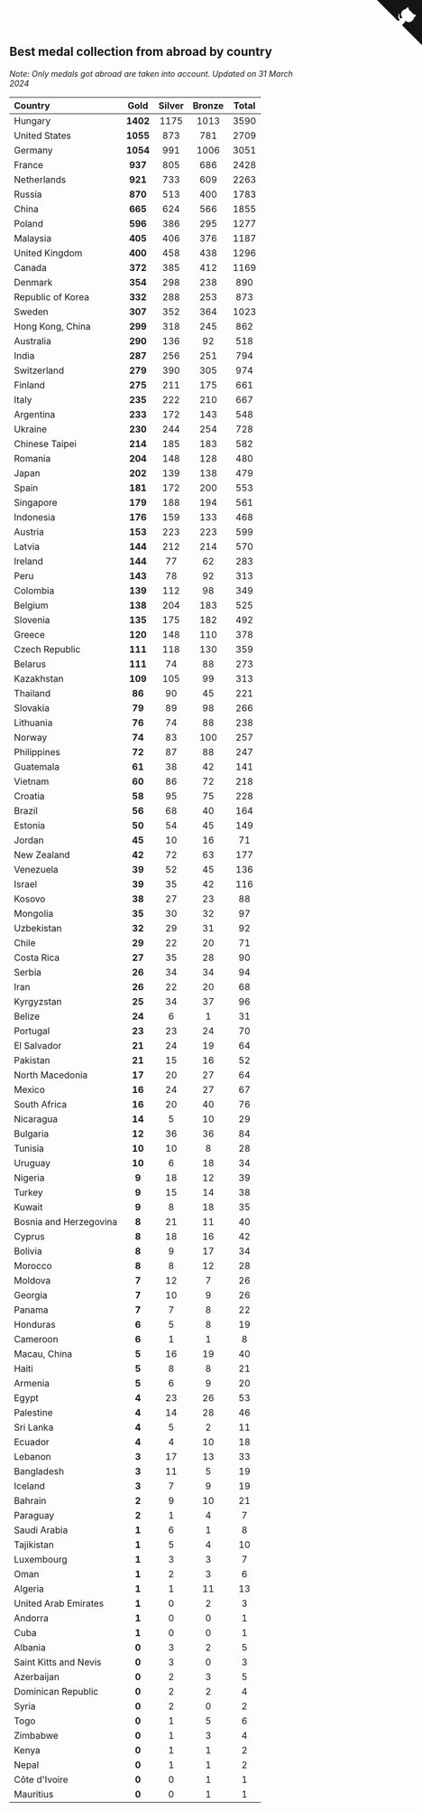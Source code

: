 ## Best medal collection from abroad by country

*Note: Only medals got abroad are taken into account.*
*Updated on 31 March 2024*

| Country | Gold | Silver | Bronze | Total |
| :--- | :--: | :--: | :--: | :--: |
| Hungary | **1402** | 1175 | 1013 | 3590 |
| United States | **1055** | 873 | 781 | 2709 |
| Germany | **1054** | 991 | 1006 | 3051 |
| France | **937** | 805 | 686 | 2428 |
| Netherlands | **921** | 733 | 609 | 2263 |
| Russia | **870** | 513 | 400 | 1783 |
| China | **665** | 624 | 566 | 1855 |
| Poland | **596** | 386 | 295 | 1277 |
| Malaysia | **405** | 406 | 376 | 1187 |
| United Kingdom | **400** | 458 | 438 | 1296 |
| Canada | **372** | 385 | 412 | 1169 |
| Denmark | **354** | 298 | 238 | 890 |
| Republic of Korea | **332** | 288 | 253 | 873 |
| Sweden | **307** | 352 | 364 | 1023 |
| Hong Kong, China | **299** | 318 | 245 | 862 |
| Australia | **290** | 136 | 92 | 518 |
| India | **287** | 256 | 251 | 794 |
| Switzerland | **279** | 390 | 305 | 974 |
| Finland | **275** | 211 | 175 | 661 |
| Italy | **235** | 222 | 210 | 667 |
| Argentina | **233** | 172 | 143 | 548 |
| Ukraine | **230** | 244 | 254 | 728 |
| Chinese Taipei | **214** | 185 | 183 | 582 |
| Romania | **204** | 148 | 128 | 480 |
| Japan | **202** | 139 | 138 | 479 |
| Spain | **181** | 172 | 200 | 553 |
| Singapore | **179** | 188 | 194 | 561 |
| Indonesia | **176** | 159 | 133 | 468 |
| Austria | **153** | 223 | 223 | 599 |
| Latvia | **144** | 212 | 214 | 570 |
| Ireland | **144** | 77 | 62 | 283 |
| Peru | **143** | 78 | 92 | 313 |
| Colombia | **139** | 112 | 98 | 349 |
| Belgium | **138** | 204 | 183 | 525 |
| Slovenia | **135** | 175 | 182 | 492 |
| Greece | **120** | 148 | 110 | 378 |
| Czech Republic | **111** | 118 | 130 | 359 |
| Belarus | **111** | 74 | 88 | 273 |
| Kazakhstan | **109** | 105 | 99 | 313 |
| Thailand | **86** | 90 | 45 | 221 |
| Slovakia | **79** | 89 | 98 | 266 |
| Lithuania | **76** | 74 | 88 | 238 |
| Norway | **74** | 83 | 100 | 257 |
| Philippines | **72** | 87 | 88 | 247 |
| Guatemala | **61** | 38 | 42 | 141 |
| Vietnam | **60** | 86 | 72 | 218 |
| Croatia | **58** | 95 | 75 | 228 |
| Brazil | **56** | 68 | 40 | 164 |
| Estonia | **50** | 54 | 45 | 149 |
| Jordan | **45** | 10 | 16 | 71 |
| New Zealand | **42** | 72 | 63 | 177 |
| Venezuela | **39** | 52 | 45 | 136 |
| Israel | **39** | 35 | 42 | 116 |
| Kosovo | **38** | 27 | 23 | 88 |
| Mongolia | **35** | 30 | 32 | 97 |
| Uzbekistan | **32** | 29 | 31 | 92 |
| Chile | **29** | 22 | 20 | 71 |
| Costa Rica | **27** | 35 | 28 | 90 |
| Serbia | **26** | 34 | 34 | 94 |
| Iran | **26** | 22 | 20 | 68 |
| Kyrgyzstan | **25** | 34 | 37 | 96 |
| Belize | **24** | 6 | 1 | 31 |
| Portugal | **23** | 23 | 24 | 70 |
| El Salvador | **21** | 24 | 19 | 64 |
| Pakistan | **21** | 15 | 16 | 52 |
| North Macedonia | **17** | 20 | 27 | 64 |
| Mexico | **16** | 24 | 27 | 67 |
| South Africa | **16** | 20 | 40 | 76 |
| Nicaragua | **14** | 5 | 10 | 29 |
| Bulgaria | **12** | 36 | 36 | 84 |
| Tunisia | **10** | 10 | 8 | 28 |
| Uruguay | **10** | 6 | 18 | 34 |
| Nigeria | **9** | 18 | 12 | 39 |
| Turkey | **9** | 15 | 14 | 38 |
| Kuwait | **9** | 8 | 18 | 35 |
| Bosnia and Herzegovina | **8** | 21 | 11 | 40 |
| Cyprus | **8** | 18 | 16 | 42 |
| Bolivia | **8** | 9 | 17 | 34 |
| Morocco | **8** | 8 | 12 | 28 |
| Moldova | **7** | 12 | 7 | 26 |
| Georgia | **7** | 10 | 9 | 26 |
| Panama | **7** | 7 | 8 | 22 |
| Honduras | **6** | 5 | 8 | 19 |
| Cameroon | **6** | 1 | 1 | 8 |
| Macau, China | **5** | 16 | 19 | 40 |
| Haiti | **5** | 8 | 8 | 21 |
| Armenia | **5** | 6 | 9 | 20 |
| Egypt | **4** | 23 | 26 | 53 |
| Palestine | **4** | 14 | 28 | 46 |
| Sri Lanka | **4** | 5 | 2 | 11 |
| Ecuador | **4** | 4 | 10 | 18 |
| Lebanon | **3** | 17 | 13 | 33 |
| Bangladesh | **3** | 11 | 5 | 19 |
| Iceland | **3** | 7 | 9 | 19 |
| Bahrain | **2** | 9 | 10 | 21 |
| Paraguay | **2** | 1 | 4 | 7 |
| Saudi Arabia | **1** | 6 | 1 | 8 |
| Tajikistan | **1** | 5 | 4 | 10 |
| Luxembourg | **1** | 3 | 3 | 7 |
| Oman | **1** | 2 | 3 | 6 |
| Algeria | **1** | 1 | 11 | 13 |
| United Arab Emirates | **1** | 0 | 2 | 3 |
| Andorra | **1** | 0 | 0 | 1 |
| Cuba | **1** | 0 | 0 | 1 |
| Albania | **0** | 3 | 2 | 5 |
| Saint Kitts and Nevis | **0** | 3 | 0 | 3 |
| Azerbaijan | **0** | 2 | 3 | 5 |
| Dominican Republic | **0** | 2 | 2 | 4 |
| Syria | **0** | 2 | 0 | 2 |
| Togo | **0** | 1 | 5 | 6 |
| Zimbabwe | **0** | 1 | 3 | 4 |
| Kenya | **0** | 1 | 1 | 2 |
| Nepal | **0** | 1 | 1 | 2 |
| Côte d'Ivoire | **0** | 0 | 1 | 1 |
| Mauritius | **0** | 0 | 1 | 1 |


<a href="https://github.com/jonatanklosko/wca_statistics" class="github-corner" aria-label="View source on Github"><svg width="80" height="80" viewBox="0 0 250 250" style="fill:#151513; color:#fff; position: absolute; top: 0; border: 0; right: 0;" aria-hidden="true"><path d="M0,0 L115,115 L130,115 L142,142 L250,250 L250,0 Z"></path><path d="M128.3,109.0 C113.8,99.7 119.0,89.6 119.0,89.6 C122.0,82.7 120.5,78.6 120.5,78.6 C119.2,72.0 123.4,76.3 123.4,76.3 C127.3,80.9 125.5,87.3 125.5,87.3 C122.9,97.6 130.6,101.9 134.4,103.2" fill="currentColor" style="transform-origin: 130px 106px;" class="octo-arm"></path><path d="M115.0,115.0 C114.9,115.1 118.7,116.5 119.8,115.4 L133.7,101.6 C136.9,99.2 139.9,98.4 142.2,98.6 C133.8,88.0 127.5,74.4 143.8,58.0 C148.5,53.4 154.0,51.2 159.7,51.0 C160.3,49.4 163.2,43.6 171.4,40.1 C171.4,40.1 176.1,42.5 178.8,56.2 C183.1,58.6 187.2,61.8 190.9,65.4 C194.5,69.0 197.7,73.2 200.1,77.6 C213.8,80.2 216.3,84.9 216.3,84.9 C212.7,93.1 206.9,96.0 205.4,96.6 C205.1,102.4 203.0,107.8 198.3,112.5 C181.9,128.9 168.3,122.5 157.7,114.1 C157.9,116.9 156.7,120.9 152.7,124.9 L141.0,136.5 C139.8,137.7 141.6,141.9 141.8,141.8 Z" fill="currentColor" class="octo-body"></path></svg></a><style>.github-corner:hover .octo-arm{animation:octocat-wave 560ms ease-in-out}@keyframes octocat-wave{0%,100%{transform:rotate(0)}20%,60%{transform:rotate(-25deg)}40%,80%{transform:rotate(10deg)}}@media (max-width:500px){.github-corner:hover .octo-arm{animation:none}.github-corner .octo-arm{animation:octocat-wave 560ms ease-in-out}}</style>
